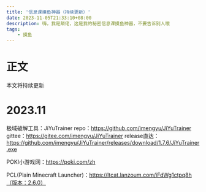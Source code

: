 ```yaml
---
title: '信息课摸鱼神器（持续更新）'
date: 2023-11-05T21:33:10+08:00
description: 嗨，我是颠佬，这是我的秘密信息课摸鱼神器，不要告诉别人哦
tags:
    - 摸鱼
---
```

# 正文
本文将持续更新

# 2023.11
极域破解工具：JiYuTrainer
repo：https://github.com/imengyu/JiYuTrainer
gittee：https://gitee.com/imengyu/JiYuTrainer
release直达：https://github.com/imengyu/JiYuTrainer/releases/download/1.7.6/JiYuTrainer.exe

POKI小游戏网：https://poki.com/zh

PCL(Plain Minecraft Launcher)：https://ltcat.lanzoum.com/iFdWg1ctpq8h（版本：2.6.0）